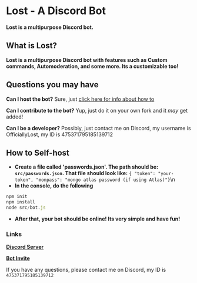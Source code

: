 # Lost - A Discord Bot
**Lost is a multipurpose Discord bot.**
## What is Lost?
**Lost is a multipurpose Discord bot with features such as Custom commands, Automoderation, and some more. Its a customizable too!**

## Questions you may have
**Can I host the bot?** Sure, just [click here for info about how to](https://github.com/OfficiallyLost/lostbot/blob/master/README.md#how-to-self-host)

**Can I contribute to the bot?** Yup, just do it on your own fork and it *may* get added!

**Can I be a developer?** Possibly, just contact me on Discord, my username is OfficiallyLost, my ID is 475371795185139712


## How to Self-host

* **Create a file called 'passwords.json'. The path should be: `src/passwords.json`. That file should look like:** ```{ "token": "your-token", "monpass": "mongo atlas password (if using Atlas)"}```\n
* **In the console, do the following** 
```js
npm init 
npm install
node src/bot.js
```
* **After that, your bot should be online! Its very simple and have fun!**


### Links 
**[Discord Server](https://discord.gg/FWTRPS9)**

**[Bot Invite](https://discordapp.com/oauth2/authorize?client_id=650136984211292180&scope=bot&permissions=2146958847)**

If you have any questions, please contact me on Discord, my ID is `475371795185139712`
